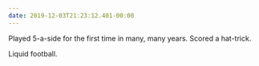 ```yaml
---
date: 2019-12-03T21:23:12.401-00:00
---
```

Played 5-a-side for the first time in many, many years. Scored a hat-trick. 

Liquid football.
